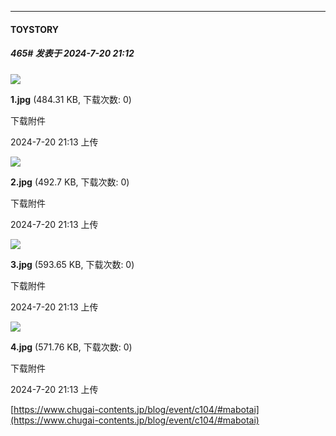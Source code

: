 ﻿
*****

####  TOYSTORY  
##### 465#       发表于 2024-7-20 21:12

<img src="https://img.saraba1st.com/forum/202407/20/211300xltkeclelyslbxyc.jpg" referrerpolicy="no-referrer">

<strong>1.jpg</strong> (484.31 KB, 下载次数: 0)

下载附件

2024-7-20 21:13 上传

<img src="https://img.saraba1st.com/forum/202407/20/211302ztoco7v6wo61tvz6.jpg" referrerpolicy="no-referrer">

<strong>2.jpg</strong> (492.7 KB, 下载次数: 0)

下载附件

2024-7-20 21:13 上传

<img src="https://img.saraba1st.com/forum/202407/20/211309jwe00xpz1t7we7s3.jpg" referrerpolicy="no-referrer">

<strong>3.jpg</strong> (593.65 KB, 下载次数: 0)

下载附件

2024-7-20 21:13 上传

<img src="https://img.saraba1st.com/forum/202407/20/211312q9x100z04pwpt0l9.jpg" referrerpolicy="no-referrer">

<strong>4.jpg</strong> (571.76 KB, 下载次数: 0)

下载附件

2024-7-20 21:13 上传

[https://www.chugai-contents.jp/blog/event/c104/#mabotai](https://www.chugai-contents.jp/blog/event/c104/#mabotai)

